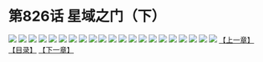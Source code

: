 # 第826话 星域之门（下）
![](https://mhpic.xiaomingtaiji.net/comic/D/斗破苍穹/第826话F1_262523/1.jpg-zymk.middle.webp)
![](https://mhpic.xiaomingtaiji.net/comic/D/斗破苍穹/第826话F1_262523/2.jpg-zymk.middle.webp)
![](https://mhpic.xiaomingtaiji.net/comic/D/斗破苍穹/第826话F1_262523/3.jpg-zymk.middle.webp)
![](https://mhpic.xiaomingtaiji.net/comic/D/斗破苍穹/第826话F1_262523/4.jpg-zymk.middle.webp)
![](https://mhpic.xiaomingtaiji.net/comic/D/斗破苍穹/第826话F1_262523/5.jpg-zymk.middle.webp)
![](https://mhpic.xiaomingtaiji.net/comic/D/斗破苍穹/第826话F1_262523/6.jpg-zymk.middle.webp)
![](https://mhpic.xiaomingtaiji.net/comic/D/斗破苍穹/第826话F1_262523/7.jpg-zymk.middle.webp)
![](https://mhpic.xiaomingtaiji.net/comic/D/斗破苍穹/第826话F1_262523/8.jpg-zymk.middle.webp)
![](https://mhpic.xiaomingtaiji.net/comic/D/斗破苍穹/第826话F1_262523/9.jpg-zymk.middle.webp)
![](https://mhpic.xiaomingtaiji.net/comic/D/斗破苍穹/第826话F1_262523/10.jpg-zymk.middle.webp)
![](https://mhpic.xiaomingtaiji.net/comic/D/斗破苍穹/第826话F1_262523/11.jpg-zymk.middle.webp)
![](https://mhpic.xiaomingtaiji.net/comic/D/斗破苍穹/第826话F1_262523/12.jpg-zymk.middle.webp)
![](https://mhpic.xiaomingtaiji.net/comic/D/斗破苍穹/第826话F1_262523/13.jpg-zymk.middle.webp)
![](https://mhpic.xiaomingtaiji.net/comic/D/斗破苍穹/第826话F1_262523/14.jpg-zymk.middle.webp)
![](https://mhpic.xiaomingtaiji.net/comic/D/斗破苍穹/第826话F1_262523/15.jpg-zymk.middle.webp)
![](https://mhpic.xiaomingtaiji.net/comic/D/斗破苍穹/第826话F1_262523/16.jpg-zymk.middle.webp)
![](https://mhpic.xiaomingtaiji.net/comic/D/斗破苍穹/第826话F1_262523/17.jpg-zymk.middle.webp)
![](https://mhpic.xiaomingtaiji.net/comic/D/斗破苍穹/第826话F1_262523/18.jpg-zymk.middle.webp)
![](https://mhpic.xiaomingtaiji.net/comic/D/斗破苍穹/第826话F1_262523/19.jpg-zymk.middle.webp)
![](https://mhpic.xiaomingtaiji.net/comic/D/斗破苍穹/第826话F1_262523/20.jpg-zymk.middle.webp)
![](https://mhpic.xiaomingtaiji.net/comic/D/斗破苍穹/第826话F1_262523/21.jpg-zymk.middle.webp)
[【上一章】](./829.md)
[【目录】](./README.md)
[【下一章】](./831.md)
